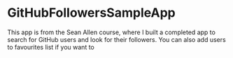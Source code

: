 # GitHubFollowersSampleApp

This app is from the Sean Allen course, where I built a completed app to search for GitHub users and look for their followers. You can also add users to favourites list if you want to
